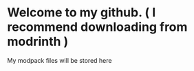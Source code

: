 # Welcome to my github. ( I recommend downloading from modrinth )
My modpack files will be stored here 
